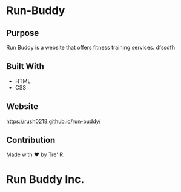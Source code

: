 # Run-Buddy

## Purpose 
Run Buddy is a website that offers fitness training services. dfssdfh

## Built With
* HTML
* CSS

## Website 
https://rush0218.github.io/run-buddy/

## Contribution
Made with ❤️  by Tre' R.

# Run Buddy Inc.
